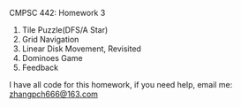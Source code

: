 CMPSC 442: Homework 3
1. Tile Puzzle(DFS/A Star)
2. Grid Navigation
3. Linear Disk Movement, Revisited
4. Dominoes Game
5. Feedback

I have all code for this homework, if you need help, email me: zhangpch666@163.com